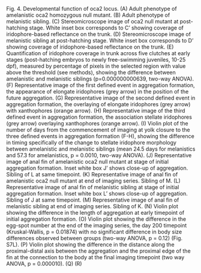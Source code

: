 Fig. 4. Developmental function of oca2 locus. 
(A) Adult phenotype of amelanistic oca2 homozygous null mutant. 
(B) Adult phenotype of melanistic sibling. 
(C) Stereomicroscope image of oca2 null mutant at post-hatching stage. White inset box corresponds to C’ showing coverage of iridophore-based reflectance on the trunk. 
(D) Stereomicroscope image of melanistic sibling at post-hatching stage. White inset box corresponds to D’ showing coverage of iridophore-based reflectance on the trunk. 
(E) Quantification of iridophore coverage in trunk across five clutches at early stages (post-hatching embryos to newly free-swimming juveniles, 10-25 dpf), measured by percentage of pixels in the selected region with value above the threshold (see methods), showing the difference between amelanistic and melanistic siblings (p=0.000000000639, two-way ANOVA). 
(F) Representative image of the first defined event in aggregation formation, the appearance of elongate iridophores (grey arrow) in the position of the future aggregation. 
(G) Representative image of the second defined event in aggregation formation, the overlaying of elongate iridophores (grey arrow) with xanthophores (orange arrow). 
(H) Representative image of the third defined event in aggregation formation, the association stellate iridophores (grey arrow) overlaying xanthophores (orange arrow). 
(I) Violin plot of the number of days from the commencement of imaging at yolk closure to the three defined events in aggregation formation (F-H), showing the difference in timing specifically of the change to stellate iridophore morphology between amelanistic and melanistic siblings (mean 24.5 days for melanistics and 57.3 for amelanistics, p = 0.0010, two-way ANOVA). 
(J) Representative image of anal fin of amelanistic oca2 null mutant at stage of initial aggregation formation. Inset white box J’ shows close-up of aggregation. Sibling of L at same timepoint. 
(K) Representative image of anal fin of amelanistic oca2 null mutant at end of imaging series. Sibling of M. 
(L) Representative image of anal fin of melanistic sibling at stage of initial aggregation formation. Inset white box L’ shows close-up of aggregation. Sibling of J at same timepoint. 
(M) Representative image of anal fin of melanistic sibling at end of imaging series. Sibling of K. 
(N) Violin plot showing the difference in the length of aggregation at early timepoint of initial aggregation formation. 
(O) Violin plot showing the difference in the egg-spot number at the end of the imaging series, the day 200 timepoint (Kruskal-Wallis, p = 0.01874) with no significant difference in body size differences observed between groups (two-way ANOVA, p = 0.12) (Fig. S7L). 
(P) Violin plot showing the difference in the distance along the proximal-distal axis between the aggregation and the proximal edge of the fin at the connection to the body at the final imaging timepoint (two way ANOVA, p = 0.000010).
(Q)
(R)
